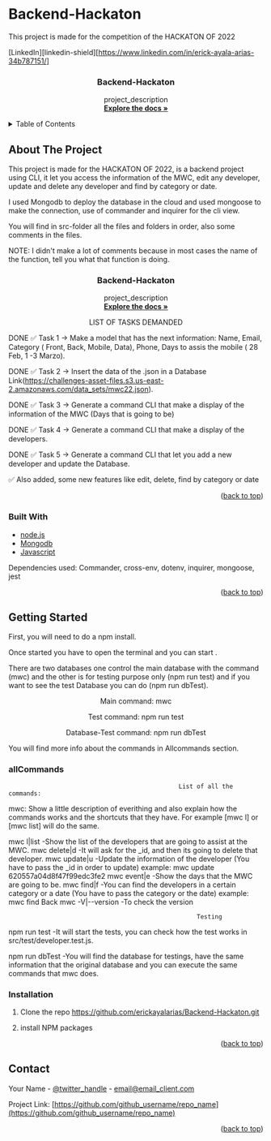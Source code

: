 # Backend-Hackaton
This project is made for the competition of the HACKATON OF 2022
<div id="top"></div>


[LinkedIn][linkedin-shield][https://www.linkedin.com/in/erick-ayala-arias-34b787151/]


<h3 align="center">Backend-Hackaton</h3>  
  <p align="center">
    project_description
    <br />
    <a href="https://github.com/erickayalarias/Backend-Hackaton"><strong>Explore the docs »</strong></a>
    <br />
  </p>
</div>



<!-- TABLE OF CONTENTS -->
<details>
  <summary>Table of Contents</summary>
  <ol>
    <li>
      <a href="#about-the-project">About The Project</a>
      <ul>
        <li><a href="#built-with">Built With</a></li>
      </ul>
    </li>
    <li>
      <a href="#getting-started">Getting Started</a>
      <ul>
        <li><a href="#allCommands">allCommands</a></li>
        <li><a href="#installation">Installation</a></li>
      </ul>
    </li>
    <li><a href="#contact">Contact</a></li>
  </ol>
</details>



<!-- ABOUT THE PROJECT -->
## About The Project


This project is made for the HACKATON OF 2022, is a backend project using CLI, it let you access the information of the MWC, edit any developer, update and delete any developer and find by category or date.

I used Mongodb to deploy the database in the cloud and used mongoose to make the connection, use of commander and inquirer for the cli view.

You will find in src-folder all the files and folders in order, also some comments in the files.

NOTE: I didn't make a lot of comments because in most cases the name of the function, tell you what that function is doing.
<h3 align="center">Backend-Hackaton</h3>  
  <p align="center">
    project_description
    <br />
    <a href="https://github.com/erickayalarias/Backend-Hackaton"><strong>Explore the docs »</strong></a>
    <br />
  </p>
</div>

<p align="center"> LIST OF TASKS DEMANDED</p>

DONE ✅ Task 1 → Make a model that has the next information: Name, Email, Category ( Front, Back, Mobile, Data), Phone, Days to assis the mobile ( 28 Feb, 1 -3 Marzo).

DONE ✅ Task 2 → Insert the data of the .json in a Database Link(https://challenges-asset-files.s3.us-east-2.amazonaws.com/data_sets/mwc22.json).

DONE ✅ Task 3 → Generate a command CLI that make a display of the information of the MWC (Days that is going to be)

DONE ✅ Task 4 → Generate a command CLI that make a display of the developers.

DONE ✅ Task 5 → Generate a command CLI that let you add a new developer and update the Database.

✅ Also added, some new features like edit, delete, find by category or date


<p align="right">(<a href="#top">back to top</a>)</p>



### Built With

* [node.js](https://nodejs.org/)
* [Mongodb](https://www.mongodb.com/)
* [Javascript](https://www.javascript.com/)

Dependencies used:
Commander,
cross-env,
dotenv,
inquirer,
mongoose,
jest

<p align="right">(<a href="#top">back to top</a>)</p>



<!-- GETTING STARTED -->
## Getting Started

First, you will need to do a npm install.

Once started you have to open the terminal and you can start .

There are two databases one control the main database with the command (mwc) and the other is for testing purpose only (npm run test) and if you want to see the test Database you can do (npm run dbTest).


<p align="center">Main command:  mwc </p>
<p align="center">Test command: npm run test </p>
<p align="center">Database-Test command:  npm run dbTest</p>


You will find more info about the commands in Allcommands section.


### allCommands

                                                   List of all the commands:

mwc: Show a little description of everithing and also explain how the commands works and the shortcuts that they have. 
For example [mwc l] or [mwc list] will do the same. 

mwc l|list             -Show the list of the developers that are going to assist at the MWC.
mwc delete|d           -It will ask for the _id, and then its going to delete that developer.
mwc update|u  <id>     -Update the information of the developer (You have to pass the _id in order to update) example: mwc update 620557a04d8f47f99edc3fe2
mwc event|e            -Show the days that the MWC are going to be.
mwc find|f <devUser>   -You can find the developers in a certain category or a date (You have to pass the category or the date) example: mwc find Back
mwc -V|--version       -To check the version
                                                          
                                                        Testing

npm run test           -It will start the tests, you can check how the test works in src/test/developer.test.js.

npm run dbTest         -You will find the database for testings, have the same information that the original database and you can execute the same commands that mwc does.

### Installation

1. Clone the repo https://github.com/erickayalarias/Backend-Hackaton.git

2. install NPM packages

<p align="right">(<a href="#top">back to top</a>)</p>



<!-- CONTACT -->
## Contact

Your Name - [@twitter_handle](https://twitter.com/twitter_handle) - email@email_client.com

Project Link: [https://github.com/github_username/repo_name](https://github.com/github_username/repo_name)

<p align="right">(<a href="#top">back to top</a>)</p>


